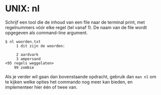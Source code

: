 # UNIX: nl

Schrijf een tool die de inhoud van een file naar de terminal print, met regelnummers vóór elke regel (tel vanaf 1). De naam van de file wordt opgegeven als command-line argument.

    $ nl woorden.txt
         1 dit zijn de woorden:
    
         2 aardvark
         3 ampersand
    <95 regels weggelaten>
        99 zombie

Als je verder wil gaan dan bovenstaande opdracht, gebruik dan `man nl` om te kijken welke opties het commando nog meer kan bieden, en implementeer hier één of twee van.
